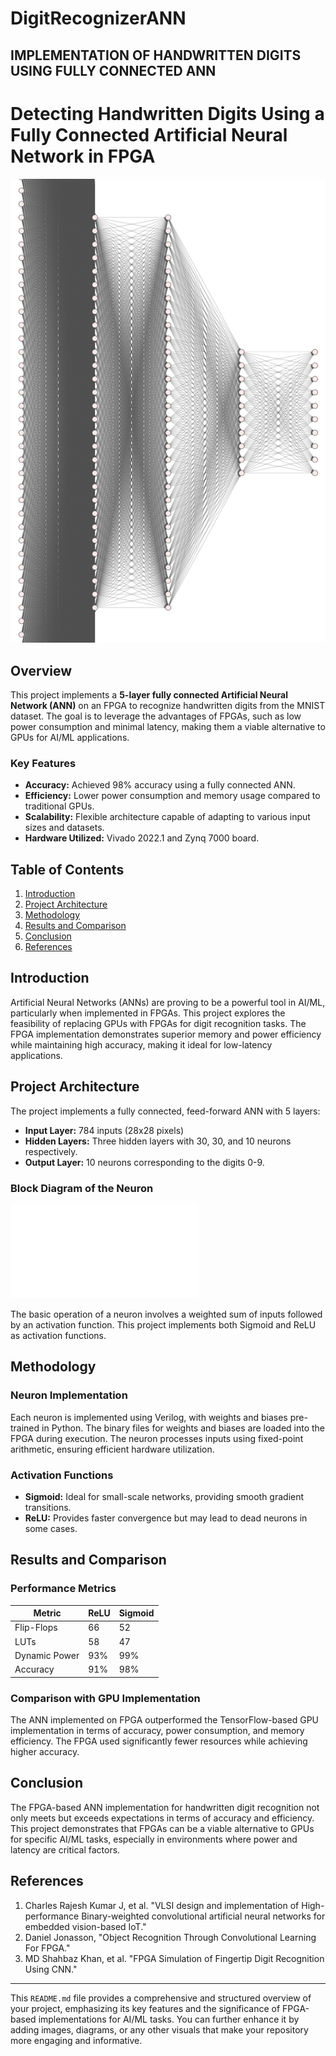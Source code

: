 # DigitRecognizerANN
IMPLEMENTATION OF HANDWRITTEN DIGITS USING FULLY CONNECTED ANN
---

# Detecting Handwritten Digits Using a Fully Connected Artificial Neural Network in FPGA

![Neuron Block Diagram](./Proposed_Architecture_of_neuron.png)
 <!-- Add a relevant image or illustration -->

## Overview

This project implements a **5-layer fully connected Artificial Neural Network (ANN)** on an FPGA to recognize handwritten digits from the MNIST dataset. The goal is to leverage the advantages of FPGAs, such as low power consumption and minimal latency, making them a viable alternative to GPUs for AI/ML applications.

### Key Features

- **Accuracy:** Achieved 98% accuracy using a fully connected ANN.
- **Efficiency:** Lower power consumption and memory usage compared to traditional GPUs.
- **Scalability:** Flexible architecture capable of adapting to various input sizes and datasets.
- **Hardware Utilized:** Vivado 2022.1 and Zynq 7000 board.

## Table of Contents

1. [Introduction](#introduction)
2. [Project Architecture](#project-architecture)
3. [Methodology](#methodology)
4. [Results and Comparison](#results-and-comparison)
5. [Conclusion](#conclusion)
6. [References](#references)

## Introduction

Artificial Neural Networks (ANNs) are proving to be a powerful tool in AI/ML, particularly when implemented in FPGAs. This project explores the feasibility of replacing GPUs with FPGAs for digit recognition tasks. The FPGA implementation demonstrates superior memory and power efficiency while maintaining high accuracy, making it ideal for low-latency applications.

## Project Architecture

The project implements a fully connected, feed-forward ANN with 5 layers:
- **Input Layer:** 784 inputs (28x28 pixels)
- **Hidden Layers:** Three hidden layers with 30, 30, and 10 neurons respectively.
- **Output Layer:** 10 neurons corresponding to the digits 0-9.

### Block Diagram of the Neuron

![Neuron Block Diagram](./neuron.pdf) <!-- Add neuron block diagram image -->

The basic operation of a neuron involves a weighted sum of inputs followed by an activation function. This project implements both Sigmoid and ReLU as activation functions.

## Methodology

### Neuron Implementation

Each neuron is implemented using Verilog, with weights and biases pre-trained in Python. The binary files for weights and biases are loaded into the FPGA during execution. The neuron processes inputs using fixed-point arithmetic, ensuring efficient hardware utilization.

### Activation Functions

- **Sigmoid:** Ideal for small-scale networks, providing smooth gradient transitions.
- **ReLU:** Provides faster convergence but may lead to dead neurons in some cases.

## Results and Comparison

### Performance Metrics

| Metric            | ReLU   | Sigmoid |
|-------------------|--------|---------|
| Flip-Flops        | 66     | 52      |
| LUTs              | 58     | 47      |
| Dynamic Power     | 93%    | 99%     |
| Accuracy          | 91%    | 98%     |

### Comparison with GPU Implementation

The ANN implemented on FPGA outperformed the TensorFlow-based GPU implementation in terms of accuracy, power consumption, and memory efficiency. The FPGA used significantly fewer resources while achieving higher accuracy.

## Conclusion

The FPGA-based ANN implementation for handwritten digit recognition not only meets but exceeds expectations in terms of accuracy and efficiency. This project demonstrates that FPGAs can be a viable alternative to GPUs for specific AI/ML tasks, especially in environments where power and latency are critical factors.

## References

1. Charles Rajesh Kumar J, et al. "VLSI design and implementation of High-performance Binary-weighted convolutional artificial neural networks for embedded vision-based IoT."
2. Daniel Jonasson, "Object Recognition Through Convolutional Learning For FPGA."
3. MD Shahbaz Khan, et al. "FPGA Simulation of Fingertip Digit Recognition Using CNN."

<!-- Add more references as needed -->

---

This `README.md` file provides a comprehensive and structured overview of your project, emphasizing its key features and the significance of FPGA-based implementations for AI/ML tasks. You can further enhance it by adding images, diagrams, or any other visuals that make your repository more engaging and informative.
